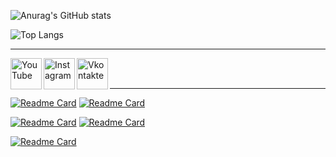 ![Anurag's GitHub stats](https://github-readme-stats.vercel.app/api?username=SuperZombi&show_icons=true&theme=dark&border_radius=15)

![Top Langs](https://github-readme-stats.vercel.app/api/top-langs/?username=SuperZombi&theme=dark&border_radius=15)

<hr>

[<img align="left" alt="YouTube" height="50px" src="https://cdn.cdnlogo.com/logos/y/57/youtube-icon.svg" />][youtube]
[<img align="left" alt="Instagram" height="50px" src="https://cdn.cdnlogo.com/logos/i/4/instagram.svg" />][instagram]
[<img align="left" alt="Vkontakte" height="50px" src="https://upload.wikimedia.org/wikipedia/commons/2/21/VK.com-logo.svg" />][vkontakte]

<br/>
<br/>
<hr>


[![Readme Card](https://github-readme-stats.vercel.app/api/pin/?username=SuperZombi&repo=Telegram_Cloud&theme=dark&border_radius=15)](https://github.com/SuperZombi/Telegram_Cloud)
[![Readme Card](https://github-readme-stats.vercel.app/api/pin/?username=SuperZombi&repo=Pypi-uploader&theme=dark&border_radius=15)](https://github.com/SuperZombi/Pypi-uploader)

[![Readme Card](https://github-readme-stats.vercel.app/api/pin/?username=SuperZombi&repo=Picture-in-Picture-for-Youtube&theme=dark&border_radius=15)](https://github.com/SuperZombi/Picture-in-Picture-for-Youtube)
[![Readme Card](https://github-readme-stats.vercel.app/api/pin/?username=SuperZombi&repo=Notification_JS&theme=dark&border_radius=15)](https://github.com/SuperZombi/Notification_JS)

[![Readme Card](https://github-readme-stats.vercel.app/api/pin/?username=SuperZombi&repo=HDrezka-downloader&theme=dark&border_radius=15)](https://github.com/SuperZombi/Notification_JS)


[youtube]: https://www.youtube.com/c/SuperZombi
[instagram]: https://www.instagram.com/super_zombi_yt
[vkontakte]: https://vk.com/super_zombi
